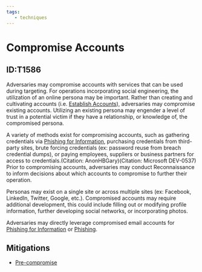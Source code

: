 ```yaml
---
tags:
   - techniques
---
```

# Compromise Accounts
## ID:T1586
Adversaries may compromise accounts with services that can be used during targeting. For operations incorporating social engineering, the utilization of an online persona may be important. Rather than creating and cultivating accounts (i.e. [Establish Accounts](/mitre/techniques/T1585)), adversaries may compromise existing accounts. Utilizing an existing persona may engender a level of trust in a potential victim if they have a relationship, or knowledge of, the compromised persona. 

A variety of methods exist for compromising accounts, such as gathering credentials via [Phishing for Information](/mitre/techniques/T1598), purchasing credentials from third-party sites, brute forcing credentials (ex: password reuse from breach credential dumps), or paying employees, suppliers or business partners for access to credentials.(Citation: AnonHBGary)(Citation: Microsoft DEV-0537) Prior to compromising accounts, adversaries may conduct Reconnaissance to inform decisions about which accounts to compromise to further their operation.

Personas may exist on a single site or across multiple sites (ex: Facebook, LinkedIn, Twitter, Google, etc.). Compromised accounts may require additional development, this could include filling out or modifying profile information, further developing social networks, or incorporating photos.

Adversaries may directly leverage compromised email accounts for [Phishing for Information](/mitre/techniques/T1598) or [Phishing](/mitre/techniques/T1566).
## Mitigations
* [Pre-compromise](/mitre/mitigations/M1056)
